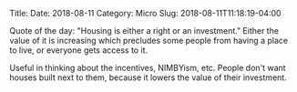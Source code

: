 Title: 
Date: 2018-08-11
Category: Micro
Slug: 2018-08-11T11:18:19-04:00

Quote of the day: "Housing is either a right or an investment." Either the value of it is increasing which precludes some people from having a place to live, or everyone gets access to it. 

Useful in thinking about the incentives, NIMBYism, etc. People don't want houses built next to them, because it lowers the value of their investment. 
